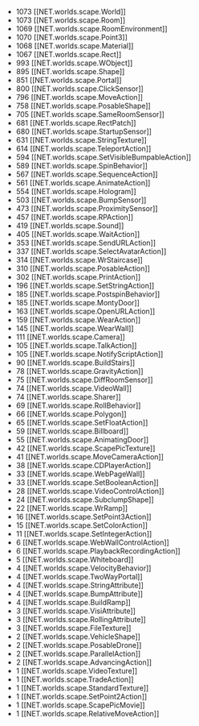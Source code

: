 * 1073 [[NET.worlds.scape.World]]
* 1073 [[NET.worlds.scape.Room]]
* 1069 [[NET.worlds.scape.RoomEnvironment]]
* 1070 [[NET.worlds.scape.Point3]]
* 1068 [[NET.worlds.scape.Material]]
* 1067 [[NET.worlds.scape.Rect]]
* 993 [[NET.worlds.scape.WObject]]
* 895 [[NET.worlds.scape.Shape]]
* 851 [[NET.worlds.scape.Portal]]
* 800 [[NET.worlds.scape.ClickSensor]]
* 796 [[NET.worlds.scape.MoveAction]]
* 758 [[NET.worlds.scape.PosableShape]]
* 705 [[NET.worlds.scape.SameRoomSensor]]
* 681 [[NET.worlds.scape.RectPatch]]
* 680 [[NET.worlds.scape.StartupSensor]]
* 631 [[NET.worlds.scape.StringTexture]]
* 614 [[NET.worlds.scape.TeleportAction]]
* 594 [[NET.worlds.scape.SetVisibleBumpableAction]]
* 589 [[NET.worlds.scape.SpinBehavior]]
* 567 [[NET.worlds.scape.SequenceAction]]
* 561 [[NET.worlds.scape.AnimateAction]]
* 554 [[NET.worlds.scape.Hologram]]
* 503 [[NET.worlds.scape.BumpSensor]]
* 473 [[NET.worlds.scape.ProximitySensor]]
* 457 [[NET.worlds.scape.RPAction]]
* 419 [[NET.worlds.scape.Sound]]
* 405 [[NET.worlds.scape.WaitAction]]
* 353 [[NET.worlds.scape.SendURLAction]]
* 337 [[NET.worlds.scape.SelectAvatarAction]]
* 314 [[NET.worlds.scape.WrStaircase]]
* 310 [[NET.worlds.scape.PosableAction]]
* 302 [[NET.worlds.scape.PrintAction]]
* 196 [[NET.worlds.scape.SetStringAction]]
* 185 [[NET.worlds.scape.PostspinBehavior]]
* 185 [[NET.worlds.scape.MontyDoor]]
* 163 [[NET.worlds.scape.OpenURLAction]]
* 159 [[NET.worlds.scape.WearAction]]
* 145 [[NET.worlds.scape.WearWall]]
* 111 [[NET.worlds.scape.Camera]]
* 105 [[NET.worlds.scape.TalkAction]]
* 105 [[NET.worlds.scape.NotifyScriptAction]]
* 90 [[NET.worlds.scape.BuildStairs]]
* 78 [[NET.worlds.scape.GravityAction]]
* 75 [[NET.worlds.scape.DiffRoomSensor]]
* 74 [[NET.worlds.scape.VideoWall]]
* 74 [[NET.worlds.scape.Sharer]]
* 69 [[NET.worlds.scape.RollBehavior]]
* 66 [[NET.worlds.scape.Polygon]]
* 65 [[NET.worlds.scape.SetFloatAction]]
* 59 [[NET.worlds.scape.Billboard]]
* 55 [[NET.worlds.scape.AnimatingDoor]]
* 42 [[NET.worlds.scape.ScapePicTexture]]
* 41 [[NET.worlds.scape.MoveCameraAction]]
* 38 [[NET.worlds.scape.CDPlayerAction]]
* 33 [[NET.worlds.scape.WebPageWall]]
* 33 [[NET.worlds.scape.SetBooleanAction]]
* 28 [[NET.worlds.scape.VideoControlAction]]
* 24 [[NET.worlds.scape.SubclumpShape]]
* 22 [[NET.worlds.scape.WrRamp]]
* 16 [[NET.worlds.scape.SetPoint3Action]]
* 15 [[NET.worlds.scape.SetColorAction]]
* 11 [[NET.worlds.scape.SetIntegerAction]]
* 6 [[NET.worlds.scape.WebWallControlAction]]
* 6 [[NET.worlds.scape.PlaybackRecordingAction]]
* 5 [[NET.worlds.scape.Whiteboard]]
* 4 [[NET.worlds.scape.VelocityBehavior]]
* 4 [[NET.worlds.scape.TwoWayPortal]]
* 4 [[NET.worlds.scape.StringAttribute]]
* 4 [[NET.worlds.scape.BumpAttribute]]
* 4 [[NET.worlds.scape.BuildRamp]]
* 3 [[NET.worlds.scape.VisiAttribute]]
* 3 [[NET.worlds.scape.RollingAttribute]]
* 3 [[NET.worlds.scape.FileTexture]]
* 2 [[NET.worlds.scape.VehicleShape]]
* 2 [[NET.worlds.scape.PosableDrone]]
* 2 [[NET.worlds.scape.ParallelAction]]
* 2 [[NET.worlds.scape.AdvancingAction]]
* 1 [[NET.worlds.scape.VideoTexture]]
* 1 [[NET.worlds.scape.TradeAction]]
* 1 [[NET.worlds.scape.StandardTexture]]
* 1 [[NET.worlds.scape.SetPoint2Action]]
* 1 [[NET.worlds.scape.ScapePicMovie]]
* 1 [[NET.worlds.scape.RelativeMoveAction]]